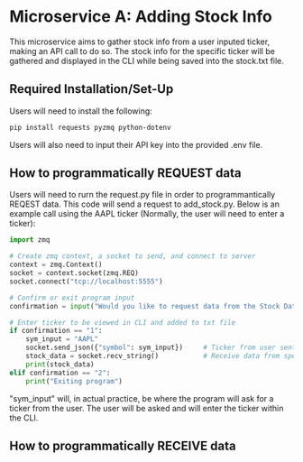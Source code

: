 # Microservice A: Adding Stock Info
This microservice aims to gather stock info from a user inputed ticker, making an API call to do so. The stock info for the specific ticker will be gathered
and displayed in the CLI while being saved into the stock.txt file.

## Required Installation/Set-Up

Users will need to install the following:

```bash
pip install requests pyzmq python-dotenv
```
Users will also need to input their API key into the provided .env file.

## How to programmatically REQUEST data

Users will need to rurn the request.py file in order to programmantically REQEST data. This code will send a request to add_stock.py. Below is an example call 
using the AAPL ticker (Normally, the user will need to enter a ticker):

```python
import zmq

# Create zmq context, a socket to send, and connect to server
context = zmq.Context()
socket = context.socket(zmq.REQ)
socket.connect("tcp://localhost:5555")

# Confirm or exit program input
confirmation = input("Would you like to request data from the Stock Data Microservice? 1 for YES, 2 for NO: ")

# Enter ticker to be viewed in CLI and added to txt file
if confirmation == "1":
    sym_input = "AAPL"
    socket.send_json({"symbol": sym_input})     # Ticker from user sent in JSON format
    stock_data = socket.recv_string()           # Receive data from specified ticker
    print(stock_data)
elif confirmation == "2":
    print("Exiting program")
```
"sym_input" will, in actual practice, be where the program will ask for a ticker from the user. The user will be asked and will enter the ticker within the CLI.

## How to programmatically RECEIVE data

